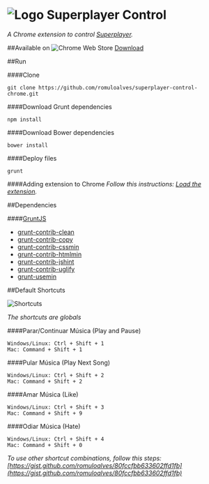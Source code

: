 ![Logo](http://romuloalves.github.io/superplayer-control-chrome/images/icon32.png) Superplayer Control
===

*A Chrome extension to control [Superplayer](http://superplayer.fm).*


##Available on
![Chrome Web Store](http://romuloalves.github.io/superplayer-control-chrome/images/chromewebstore.png)
[Download](https://chrome.google.com/webstore/detail/superplayerfm-control/kfcbakdlhhmnfnpgjohggcaifdadglbm)



##Run

####Clone
```
git clone https://github.com/romuloalves/superplayer-control-chrome.git
```

####Download Grunt dependencies
```
npm install
```

####Download Bower dependencies
```
bower install
```

####Deploy files
```
grunt
```

####Adding extension to Chrome
*Follow this instructions: [Load the extension](https://developer.chrome.com/extensions/getstarted#unpacked).*



##Dependencies

####[GruntJS](http://gruntjs.com/)

- [grunt-contrib-clean](https://www.npmjs.org/package/grunt-contrib-clean)
- [grunt-contrib-copy](https://www.npmjs.org/package/grunt-contrib-copy)
- [grunt-contrib-cssmin](https://www.npmjs.org/package/grunt-contrib-cssmin)
- [grunt-contrib-htmlmin](https://www.npmjs.org/package/grunt-contrib-htmlmin)
- [grunt-contrib-jshint](https://www.npmjs.org/package/grunt-contrib-jshint)
- [grunt-contrib-uglify](https://www.npmjs.org/package/grunt-contrib-uglify)
- [grunt-usemin](https://www.npmjs.org/package/grunt-useminbo)



##Default Shortcuts

![Shortcuts](http://romuloalves.github.io/superplayer-control-chrome/images/shortcuts.png)

*The shortcuts are globals*

####Parar/Continuar Música (Play and Pause)
```
Windows/Linux: Ctrl + Shift + 1
Mac: Command + Shift + 1
```

####Pular Música (Play Next Song)
```
Windows/Linux: Ctrl + Shift + 2
Mac: Command + Shift + 2
```

####Amar Música (Like)
```
Windows/Linux: Ctrl + Shift + 3
Mac: Command + Shift + 9
```

####Odiar Música (Hate)
```
Windows/Linux: Ctrl + Shift + 4
Mac: Command + Shift + 0
```



*To use other shortcut combinations, follow this steps: [https://gist.github.com/romuloalves/80fccfbb633602ffd1fb](https://gist.github.com/romuloalves/80fccfbb633602ffd1fb)*
